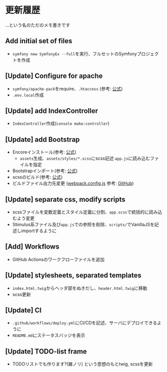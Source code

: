 # 更新履歴

…という名のただのメモ書きです

## Add initial set of files

 - `symfony new SymfonyEx --full`を実行、フルセットのSymfonyプロジェクトを作成

## [Update] Configure for apache

 - `symfony/apache-pack`をrequire、`.htaccess` (参考: [公式](https://symfony.com/doc/current/setup/web_server_configuration.html))
 - `.env.local`作成

## [Update] add IndexController

 - `IndexController`作成(`console make:controller`)

## [Update] add Bootstrap

 - Encoreインストール(参考: [公式](https://symfony.com/doc/current/frontend/encore/installation.html))
    - `assets`生成、`assets/styles/*.scss`にscss記述 `app.js`に読み込むファイルを指定
 - Bootstrapインポート(参考: [公式](https://symfony.com/doc/current/frontend/encore/bootstrap.html))
 - scssのビルド(参考: [公式](https://symfony.com/doc/current/the-fast-track/en/22-encore.html#leveraging-bootstrap))
 - ビルドファイル出力先変更 ([webpack.config.js](webpack.config.js#L13-L15) 参考: [GitHub](https://github.com/symfony/webpack-encore/issues/580))

## [Update] separate css, modify scripts

 - scssファイルを変数定義とスタイル定義に分割、`app.scss`で統括的に読み込むよう変更
 - Stimulus系ファイル及び`app.js`での参照を削除、`scripts/`でVanillaJSを記述しimportするように

## [Add] Workflows

 - GitHub Actionsのワークフローファイルを追加

## [Update] stylesheets, separated templates

 - `index.html.twig`からヘッダ部をぬきだし、`header.html.twig`に移動
 - scss更新

## [Update] CI

 - `.github/workflows/deploy.yml`にCI/CDを記述、サーバにデプロイできるように
 - `README.md`にステータスバッジを表示

## [Update] TODO-list frame

 - TODOリストでも作ります?(雑ノリ) という思想のもとtwig, scssを更新
